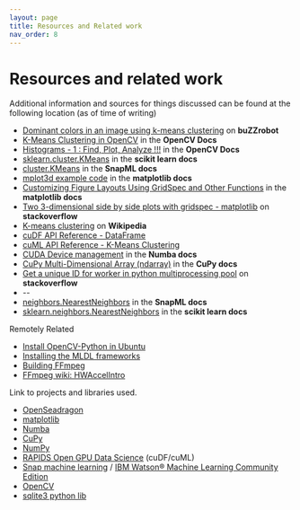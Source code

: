 ```yaml
---
layout: page
title: Resources and Related work
nav_order: 8
---
```

# Resources and related work
Additional information and sources for things discussed can be found at the following location (as of time of writing)
  * [Dominant colors in an image using k-means clustering](https://buzzrobot.com/dominant-colors-in-an-image-using-k-means-clustering-3c7af4622036) on __buZZrobot__
  * [K-Means Clustering in OpenCV](https://docs.opencv.org/master/d1/d5c/tutorial_py_kmeans_opencv.html) in the __OpenCV Docs__
  * [Histograms - 1 : Find, Plot, Analyze !!!](https://docs.opencv.org/master/d1/db7/tutorial_py_histogram_begins.html) in the __OpenCV Docs__
  * [sklearn.cluster.KMeans](https://scikit-learn.org/stable/modules/generated/sklearn.cluster.KMeans.html) in the __scikit learn docs__
  * [cluster.KMeans](https://ibmsoe.github.io/snap-ml-doc/kmeansdoc.html) in the __SnapML docs__
  * [mplot3d example code](https://matplotlib.org/2.0.2/examples/mplot3d/text3d_demo.html) in the __matplotlib docs__
  * [Customizing Figure Layouts Using GridSpec and Other Functions](https://matplotlib.org/3.2.2/tutorials/intermediate/gridspec.html#sphx-glr-tutorials-intermediate-gridspec-py) in the __matplotlib docs__
  * [Two 3-dimensional side by side plots with gridspec - matplotlib](https://stackoverflow.com/questions/60779095/two-3-dimensional-side-by-side-plots-with-gridspec-matplotlib) on __stackoverflow__
  * [K-means clustering](https://en.wikipedia.org/wiki/K-means_clustering) on __Wikipedia__
  * [cuDF API Reference - DataFrame](https://docs.rapids.ai/api/cudf/stable/api.html#dataframe)
  * [cuML API Reference - K-Means Clustering](https://docs.rapids.ai/api/cuml/stable/api.html#clustering)
  * [CUDA Device management](https://numba.readthedocs.io/en/stable/cuda/device-management.html) in the __Numba docs__
  * [CuPy Multi-Dimensional Array (ndarray)](https://docs.cupy.dev/en/stable/reference/ndarray.html#conversion-to-from-numpy-arrays) in the __CuPy docs__
  * [Get a unique ID for worker in python multiprocessing pool](https://stackoverflow.com/questions/10190981/get-a-unique-id-for-worker-in-python-multiprocessing-pool) on __stackoverflow__
  * --
  * [neighbors.NearestNeighbors](https://ibmsoe.github.io/snap-ml-doc/v1.6.0/knndoc.html) in the __SnapML docs__
  * [sklearn.neighbors.NearestNeighbors](https://scikit-learn.org/stable/modules/generated/sklearn.neighbors.NearestNeighbors.html#sklearn.neighbors.NearestNeighbors) in the __scikit learn docs__

Remotely Related
  * [Install OpenCV-Python in Ubuntu](https://docs.opencv.org/master/d2/de6/tutorial_py_setup_in_ubuntu.html)
  * [Installing the MLDL frameworks](https://www.ibm.com/support/knowledgecenter/SS5SF7_1.7.0/navigation/wmlce_install.htm)
  * [Building FFmpeg](https://developer.nvidia.com/ffmpeg)
  * [FFmpeg wiki: HWAccelIntro](https://trac.ffmpeg.org/wiki/HWAccelIntro)


Link to projects and libraries used.
  * [OpenSeadragon](https://openseadragon.github.io/)
  * [matplotlib](https://matplotlib.org/)
  * [Numba](http://numba.pydata.org/)
  * [CuPy](https://cupy.dev/)
  * [NumPy](https://numpy.org/)
  * [RAPIDS Open GPU Data Science](https://rapids.ai/) (cuDF/cuML)
  * [Snap machine learning](https://www.zurich.ibm.com/snapml/) / [IBM Watson® Machine Learning Community Edition](https://www.ibm.com/support/knowledgecenter/SS5SF7_1.7.0/navigation/welcome.html)
  * [OpenCV](https://opencv.org/)
  * [sqlite3 python lib](https://docs.python.org/3/library/sqlite3.html)
